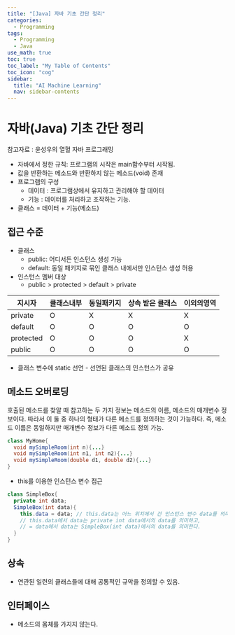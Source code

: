 ```yaml
---
title: "[Java] 자바 기초 간단 정리" 
categories:
  - Programming
tags:
  - Programming
  - Java
use_math: true
toc: true
toc_label: "My Table of Contents"
toc_icon: "cog"
sidebar:
  title: "AI Machine Learning"
  nav: sidebar-contents
---
```


# 자바(Java) 기초 간단 정리

참고자료 : 윤성우의 열혈 자바 프로그래밍

* 자바에서 정한 규칙: 프로그램의 시작은 main함수부터 시작됨.
* 값을 반환하는 메소드와 반환하지 않는 메소드(void) 존재
* 프로그램의 구성
  * 데이터 : 프로그램상에서 유지하고 관리해야 할 데이터
  * 기능 : 데이터를 처리하고 조작하는 기능.
* 클래스 = 데이터 + 기능(메소드)

## 접근 수준 
* 클래스
  * public: 어디서든 인스턴스 생성 가능
  * default: 동일 패키지로 묶인 클래스 내에서만 인스턴스 생성 허용
* 인스턴스 멤버 대상
  * public > protected > default > private
 
지시자 | 클래스내부 | 동일패키지 | 상속 받은 클래스 | 이외의영역
------|----------|-----------|---------------|----------
private | O | X | X | X 
default | O | O | O | O
protected | O | O | O | X
public | O | O | O | O

* 클래스 변수에 static 선언 - 선언된 클래스의 인스턴스가 공유

## 메소드 오버로딩 

호출된 메소드를 찾알 때 참고하는 두 가지 정보는 메소드의 이름, 메소드의 매개변수 정보이다. 
따라서 이 둘 중 하나의 형태가 다른 메소드를 정의하는 것이 가능하다. 
즉, 메소드 이름은 동일하지만 매개변수 정보가 다른 메소드 정의 가능.

```java
class MyHome{
  void mySimpleRoom(int n){...}
  void mySimpleRoom(int n1, int n2){...}
  void mySimpleRoom(double d1, double d2){...}
}
```

* this를 이용한 인스턴스 변수 접근

```java
class SimpleBox{
  private int data;
  SimpleBox(int data){
    this.data = data; // this.data는 어느 위치에서 건 인스턴스 변수 data를 의미함
    // this.data에서 data는 private int data에서의 data를 의미하고,
    // = data에서 data는 SimpleBox(int data)에서의 data를 의미한다.
  }
}
```

## 상속
* 연관된 일련의 클래스들에 대해 공통적인 규악을 정의할 수 있음.

## 인터페이스
* 메소드의 몸체를 가지지 않는다.

